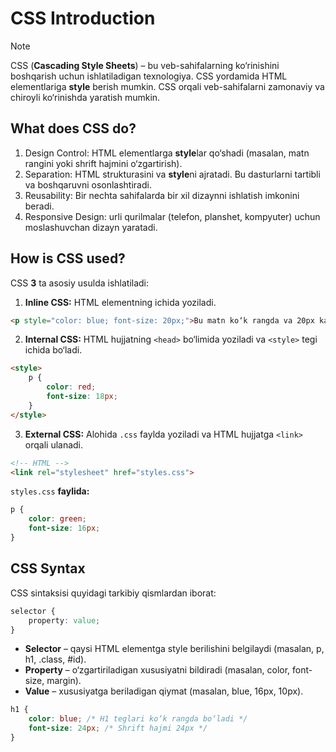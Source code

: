 # CSS Introduction

> [!NOTE]
> CSS (**Cascading Style Sheets**) – bu veb-sahifalarning ko‘rinishini boshqarish uchun ishlatiladigan texnologiya. CSS yordamida HTML elementlariga **style** berish mumkin. CSS orqali veb-sahifalarni zamonaviy va chiroyli ko‘rinishda yaratish mumkin.

## What does CSS do?

1. Design Control: HTML elementlarga **style**lar qo‘shadi (masalan, matn rangini yoki shrift hajmini o‘zgartirish).
2. Separation: HTML strukturasini va **style**ni ajratadi. Bu dasturlarni tartibli va boshqaruvni osonlashtiradi.
3. Reusability: Bir nechta sahifalarda bir xil dizaynni ishlatish imkonini beradi.
4. Responsive Design: urli qurilmalar (telefon, planshet, kompyuter) uchun moslashuvchan dizayn yaratadi.

## How is CSS used?

CSS **3** ta asosiy usulda ishlatiladi:

1. **Inline CSS:** HTML elementning ichida yoziladi.

```html
<p style="color: blue; font-size: 20px;">Bu matn ko‘k rangda va 20px kattalikda.</p>
```

2. **Internal CSS:** HTML hujjatning `<head>` bo‘limida yoziladi va `<style>` tegi ichida bo‘ladi.

```html
<style>
    p {
        color: red;
        font-size: 18px;
    }
</style>
```

3. **External CSS:** Alohida `.css` faylda yoziladi va HTML hujjatga `<link>` orqali ulanadi.

```html
<!-- HTML -->
<link rel="stylesheet" href="styles.css">
```
`styles.css` **faylida:**
```css
p {
    color: green;
    font-size: 16px;
}
```

## CSS Syntax

CSS sintaksisi quyidagi tarkibiy qismlardan iborat:

```css
selector {
    property: value;
}
```
- **Selector** – qaysi HTML elementga style berilishini belgilaydi (masalan, p, h1, .class, #id).
- **Property** – o‘zgartiriladigan xususiyatni bildiradi (masalan, color, font-size, margin).
- **Value** – xususiyatga beriladigan qiymat (masalan, blue, 16px, 10px).

```css
h1 {
    color: blue; /* H1 teglari ko‘k rangda bo‘ladi */
    font-size: 24px; /* Shrift hajmi 24px */
}
```